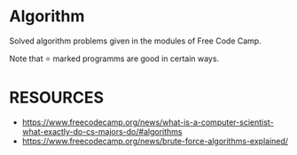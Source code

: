 # Algorithm
Solved algorithm problems given in the modules of Free Code Camp.

Note that ⭐ marked programms are good in certain ways.


# RESOURCES
* https://www.freecodecamp.org/news/what-is-a-computer-scientist-what-exactly-do-cs-majors-do/#algorithms
* https://www.freecodecamp.org/news/brute-force-algorithms-explained/
